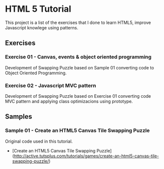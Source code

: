 # HTML 5 Tutorial 
This project is a list of the exercises that I done to learn HTML5, improve Javascript knowlege using patterns.

## Exercises
### Exercise 01 - Canvas, events & object oriented programming
Development of Swapping Puzzle based on Sample 01 converting code to Object Oriented Programming.

### Exercise 02 - Javascript MVC pattern
Development of Swapping Puzzle based on Exercise 01 converting code MVC pattern and applying class optimizacions using prototype.

## Samples
### Sample 01 - Create an HTML5 Canvas Tile Swapping Puzzle
Original code used in this tutorial.
* [Create an HTML5 Canvas Tile Swapping Puzzle] (http://active.tutsplus.com/tutorials/games/create-an-html5-canvas-tile-swapping-puzzle/)
